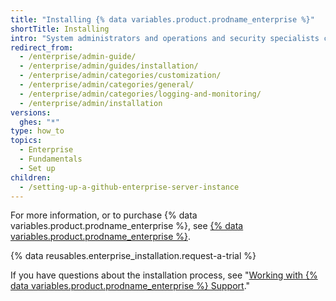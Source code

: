 ```yaml
---
title: "Installing {% data variables.product.prodname_enterprise %}"
shortTitle: Installing
intro: "System administrators and operations and security specialists can install {% data variables.product.prodname_ghe_server %}."
redirect_from:
  - /enterprise/admin-guide/
  - /enterprise/admin/guides/installation/
  - /enterprise/admin/categories/customization/
  - /enterprise/admin/categories/general/
  - /enterprise/admin/categories/logging-and-monitoring/
  - /enterprise/admin/installation
versions:
  ghes: "*"
type: how_to
topics:
  - Enterprise
  - Fundamentals
  - Set up
children:
  - /setting-up-a-github-enterprise-server-instance
---
```


For more information, or to purchase {% data variables.product.prodname_enterprise %}, see [{% data variables.product.prodname_enterprise %}](https://github.com/enterprise).

{% data reusables.enterprise_installation.request-a-trial %}

If you have questions about the installation process, see "[Working with {% data variables.product.prodname_enterprise %} Support](/enterprise/admin/guides/enterprise-support/)."
